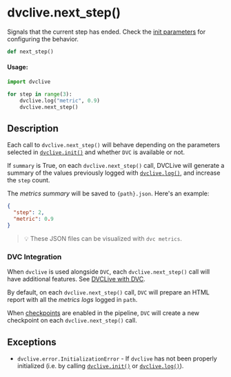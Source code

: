 # dvclive.next_step()

Signals that the current step has ended. Check the
[init parameters](/doc/dvclive/api-reference/init#parameters) for configuring
the behavior.

```py
def next_step()
```

#### Usage:

```py
import dvclive

for step in range(3):
    dvclive.log("metric", 0.9)
    dvclive.next_step()
```

## Description

Each call to `dvclive.next_step()` will behave depending on the parameters
selected in [`dvclive.init()`] and whether `DVC` is available or not.

If `summary` is True, on each `dvclive.next_step()` call, DVCLive will generate
a summary of the values previously logged with [`dvclive.log()`], and increase
the `step` count.

The _metrics summary_ will be saved to `{path}.json`. Here's an example:

```json
{
  "step": 2,
  "metric": 0.9
}
```

> 💡 These JSON files can be visualized with `dvc metrics`.

### DVC Integration

When `dvclive` is used alongside `DVC`, each `dvclive.next_step()` call will
have additional features. See
[DVCLive with DVC](/doc/dvclive/user-guide/dvclive-with-dvc).

By default, on each `dvclive.next_step()` call, `DVC` will prepare an HTML
report with all the _metrics logs_ logged in `path`.

When [checkpoints](/doc/user-guide/experiment-management/checkpoints) are
enabled in the <abbr>pipeline</abbr>, `DVC` will create a new checkpoint on
each `dvclive.next_step()` call.

## Exceptions

- `dvclive.error.InitializationError` - If `dvclive` has not been properly
  initialized (i.e. by calling [`dvclive.init()`] or [`dvclive.log()`]).

[`dvclive.init()`]: /doc/dvclive/api-reference/init
[`dvclive.log()`]: /doc/dvclive/api-reference/log
